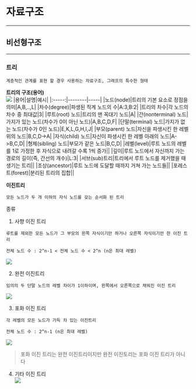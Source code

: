 # 자료구조
---
## 비선형구조
---
### 트리
```
계층적인 관계를 표현 할 경우 사용하는 자료구조, 그래프의 특수한 형태
```

**트리의 구조(용어)**   
![](https://search.pstatic.net/common/?src=http%3A%2F%2Fblogfiles.naver.net%2FMjAxNzA2MTFfMTM0%2FMDAxNDk3MTYwNzg4Nzk1.asqWMYnslfjqGmb8Hdz4jmV9v1aZ5kP4KZG0cEFIQ8Ig.ONj9znfp4ggY04yyrGD9qvygJrUCkhX0Ah6yImHaOqwg.PNG.ekthatkxkd%2F2.png&type=sc960_832)
|용어|설명|예시|
|:-----:|--------|-----|
|노드(node)|트리의 기본 요소로 정점을 의미|A,B,..,L|
|차수(degree)|파생된 직계 노드의 수|A:3,B:2|
|트리의 차수|각 노드의 차수 중 최대값|3|
|루트(root) 노드|트리의 맨 꼭대기 노드|A|
|간(nonterminal) 노드|가지가 있는 노드(차수가 0이 아닌 노드)|A,B,C,D,F|
|단말(terminal) 노드|가지가 없는 노드(차수가 0인 노드)|E,K,L,G,H,I,J|
|부모(parent) 노드|자신을 파생시킨 한 레벨 위의 노드|B,C,D->A|
|자식(child) 노드|자신이 파생시킨 한 레벨 아래의 노드|A->B,C,D|
|형제(sibling) 노드|부모가 같은 노드|B,C,D|
|레벨(level)|루트 노드의 레벨를 1로 가정한 후 자식으로 내려갈 수록 1씩 증가||
|깊이|루트 노드에서 자신까지 가는 경로의 길이(즉, 간선의 개수)|L:3|
|서브(sub)트리|트리에서 루트 노드를 제거했을 때 생기는 트리||
|조상(ancestor)|루트 노드에 도달할 때까지 거쳐 가는 노드들||
|포레스트(forest)|분리된 트리의 집합||

**이진트리**   
```
모든 노드가 두 개 이하의 자식 노드를 갖는 순서화 된 트리
```
종류
1. 사향 이진 트리
```
루트를 제외한 모든 노드가 그 부모의 왼쪽 자식이기만 하거나 오른쪽 자식이기만 한 이진 트리
```
```
전체 노드 수 : 2^n-1 < 전체 노드 수 < 2^n (n은 최대 레벨)
```
![](https://encrypted-tbn0.gstatic.com/images?q=tbn:ANd9GcRo4HBSyBBoFgBpQMh5daBMEUgJETeirpzxzA&usqp=CAU)

2. 완전 이진트리
```
임의의 두 단말 노드의 레벨 차이가 1이하이며, 왼쪽에서 오른쪽으로 채워진 이진 트리
```
![](https://velog.velcdn.com/images/seochan99/post/2c8de65b-062a-4632-afd8-9b28ad785f1c/image.png)

3. 포화 이진 트리
```
각 레벨의 모든 노드가 가득 차 있는 이진트리
```
```
전체 노드 수 : 2^n-1 (n은 최대 레벨)
```
![](https://velog.velcdn.com/images/seochan99/post/c4e0bd13-a15f-47da-aa1d-5632e7e81e94/image.png)

> 포화 이진 트리는 완전 이진트리이지만 완전 이진토리는 포화 이진 트리가 아니다

4. 기타 이진 트리   
![](https://encrypted-tbn0.gstatic.com/images?q=tbn:ANd9GcQ7NmrcGp7ErLMU2qXRH0Fnr6P5xCpTnwQr6w&usqp=CAU)
